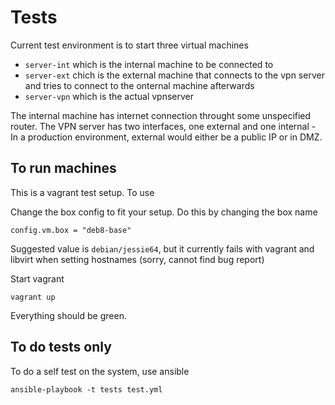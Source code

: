 Tests
==========

Current test environment is to start three virtual machines

* `server-int` which is the internal machine to be connected to
* `server-ext` chich is the external machine that connects to the vpn server and tries to connect to the onternal machine afterwards
* `server-vpn` which is the actual vpnserver

The internal machine has internet connection throught some unspecified router. The VPN server has two interfaces, one external and one internal - In a production environment, external would either be a public IP or in DMZ.

To run machines
-------------

This is a vagrant test setup. To use

Change the box config to fit your setup. Do this by changing the box name

    config.vm.box = "deb8-base"

Suggested value is `debian/jessie64`, but it currently fails with vagrant and libvirt  when setting hostnames (sorry, cannot find bug report)


Start vagrant

    vagrant up
  
Everything should be green.


To do tests only
------------------

To do a self test on the system, use ansible

    ansible-playbook -t tests test.yml 
